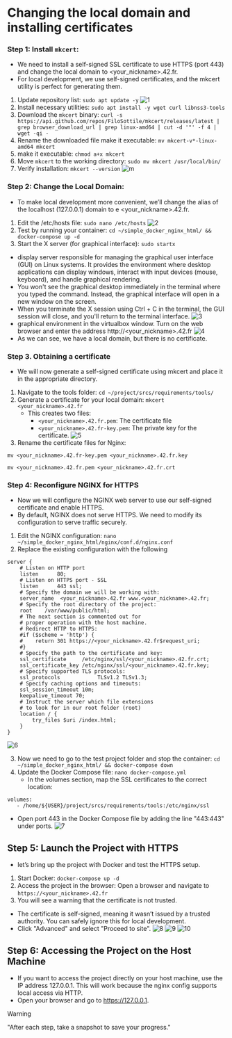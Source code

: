 # Changing the local domain and installing certificates

###  Step 1: Install ``` mkcert ```:
   
   - We need to install a self-signed SSL certificate to use HTTPS (port 443) and change the local domain to <your_nickname>.42.fr.
   - For local development, we use self-signed certificates, and the mkcert utility is perfect for generating them.
   1. Update repository list: ``` sudo apt update -y ```
   ![1](https://github.com/fasl8/Inception/blob/main/screenshot_step/6.certificate/1.sudo.png)
   2. Install necessary utilities: ``` sudo apt install -y wget curl libnss3-tools ```
   3. Download the ``` mkcert ``` binary: ``` curl -s https://api.github.com/repos/FiloSottile/mkcert/releases/latest | grep browser_download_url | grep linux-amd64 | cut -d '"' -f 4 | wget -qi - ```
   4. Rename the downloaded file make it executable: ``` mv mkcert-v*-linux-amd64 mkcert ``` 
   5. make it executable: ``` chmod a+x mkcert ```
   6. Move ``` mkcert ``` to the working directory: ``` sudo mv mkcert /usr/local/bin/ ```
   7. Verify installation: ``` mkcert --version ```
![m](https://github.com/fasl8/Inception/blob/main/screenshot_step/6.certificate/mkcert.png)
### Step 2: Change the Local Domain:
- To make local development more convenient, we’ll change the alias of the localhost (127.0.0.1) domain to e <your_nickname>.42.fr.
 1. Edit the /etc/hosts file: ``` sudo nano /etc/hosts ```
![2](https://github.com/fasl8/Inception/blob/main/screenshot_step/6.certificate/2.hosts.png)
 2. Test by running your container: ``` cd ~/simple_docker_nginx_html/ && docker-compose up -d ```
 3. Start the X server (for graphical interface): ``` sudo startx ```
   - display server responsible for managing the graphical user interface (GUI) on Linux systems. It provides the environment where desktop applications can display windows, interact with input devices (mouse, keyboard), and handle graphical rendering.
   - You won't see the graphical desktop immediately in the terminal where you typed the command. Instead, the graphical interface will open in a new window on the screen.
   - When you terminate the X session using Ctrl + C in the terminal, the GUI session will close, and you'll return to the terminal interface. 
![3](https://github.com/fasl8/Inception/blob/main/screenshot_step/6.certificate/3.sudo_startx.png)
- graphical environment in the virtualbox window. Turn on the web browser and enter the address http://<your_nickname>.42.fr
![4](https://github.com/fasl8/Inception/blob/main/screenshot_step/6.certificate/4.VM.42.fr.png)
- As we can see, we have a local domain, but there is no certificate.

### Step 3. Obtaining a certificate
- We will now generate a self-signed certificate using mkcert and place it in the appropriate directory.
 1. Navigate to the tools folder: ``` cd ~/project/srcs/requirements/tools/ ```
 2. Generate a certificate for your local domain: ``` mkcert <your_nickname>.42.fr ```
    - This creates two files:
       - ``` <your_nickname>.42.fr.pem ```: The certificate file
       - ``` <your_nickname>.42.fr-key.pem ```: The private key for the certificate.
 ![5](https://github.com/fasl8/Inception/blob/main/screenshot_step/6.certificate/5.mkcert.png)
 3. Rename the certificate files for Nginx:

``` mv <your_nickname>.42.fr-key.pem <your_nickname>.42.fr.key ```

``` mv <your_nickname>.42.fr.pem <your_nickname>.42.fr.crt ```

### Step 4: Reconfigure NGINX for HTTPS
- Now we will configure the NGINX web server to use our self-signed certificate and enable HTTPS.
- By default, NGINX does not serve HTTPS. We need to modify its configuration to serve traffic securely.
 1. Edit the NGINX configuration: ``` nano ~/simple_docker_nginx_html/nginx/conf.d/nginx.conf ```
 2. Replace the existing configuration with the following
```
server {
    # Listen on HTTP port
    listen      80;
    # Listen on HTTPS port - SSL
    listen      443 ssl;
    # Specify the domain we will be working with:
    server_name  <your_nickname>.42.fr www.<your_nickname>.42.fr;
    # Specify the root directory of the project:
    root    /var/www/public/html;
    # The next section is commented out for
    # proper operation with the host machine.
    # Redirect HTTP to HTTPS:
    #if ($scheme = 'http') {
    #    return 301 https://<your_nickname>.42.fr$request_uri;
    #}
    # Specify the path to the certificate and key:
    ssl_certificate     /etc/nginx/ssl/<your_nickname>.42.fr.crt;
    ssl_certificate_key /etc/nginx/ssl/<your_nickname>.42.fr.key;
    # Specify supported TLS protocols:
    ssl_protocols            TLSv1.2 TLSv1.3;
    # Specify caching options and timeouts:
    ssl_session_timeout 10m;
    keepalive_timeout 70;
    # Instruct the server which file extensions
    # to look for in our root folder (root)
    location / {
        try_files $uri /index.html;
    }
}
```
![6](https://github.com/fasl8/Inception/blob/main/screenshot_step/6.certificate/6.existing_configuration.png)
 
 3. Now we need to go to the test project folder and stop the container: ``` cd ~/simple_docker_nginx_html/ && docker-compose down ```
 4. Update the Docker Compose file: ``` nano docker-compose.yml ```
    - In the volumes section, map the SSL certificates to the correct location:
 ```
 volumes:
    - /home/${USER}/project/srcs/requirements/tools:/etc/nginx/ssl
 ```
   
   - Open port 443 in the Docker Compose file by adding the line "443:443" under ports.
   ![7](https://github.com/fasl8/Inception/blob/main/screenshot_step/6.certificate/7.port443.png)

## Step 5: Launch the Project with HTTPS
-  let’s bring up the project with Docker and test the HTTPS setup.
 1. Start Docker: ``` docker-compose up -d ```
 2. Access the project in the browser: Open a browser and navigate to ``` https://<your_nickname>.42.fr ```
 3. You will see a warning that the certificate is not trusted.
   - The certificate is self-signed, meaning it wasn’t issued by a trusted authority. You can safely ignore this for local development.
   - Click "Advanced" and select "Proceed to site".
![8](https://github.com/fasl8/Inception/blob/main/screenshot_step/6.certificate/8.warning.png)
![9](https://github.com/fasl8/Inception/blob/main/screenshot_step/6.certificate/9.advanced.png)
![10](https://github.com/fasl8/Inception/blob/main/screenshot_step/6.certificate/10VM.png)

## Step 6: Accessing the Project on the Host Machine
- If you want to access the project directly on your host machine, use the IP address 127.0.0.1. This will work because the nginx config supports local access via HTTP.
- Open your browser and go to https://127.0.0.1.

>[!WARNING]
> "After each step, take a snapshot to save your progress."



